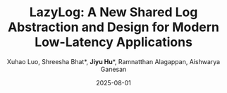 ---
title: "LazyLog: A New Shared Log Abstraction and Design for Modern Low-Latency Applications"
collection: publications
link: https://doi.org/10.1145/3750445
excerpt: '\* equal contribution'
author:  "Xuhao Luo,  Shreesha Bhat*,  **Jiyu Hu**\\*,  Ramnatthan Alagappan,  Aishwarya Ganesan"
date: 2025-08-01
venue: 'ACM Trans. Comput. Syst.'
citation: ' Xuhao Luo,  Shreesha Bhat,  Jiyu Hu,  Ramnatthan Alagappan,  Aishwarya Ganesan, &quot;LazyLog: A New Shared Log Abstraction and Design for Modern Low-Latency Applications.&quot; ACM Trans. Comput. Syst., 2025.'
---